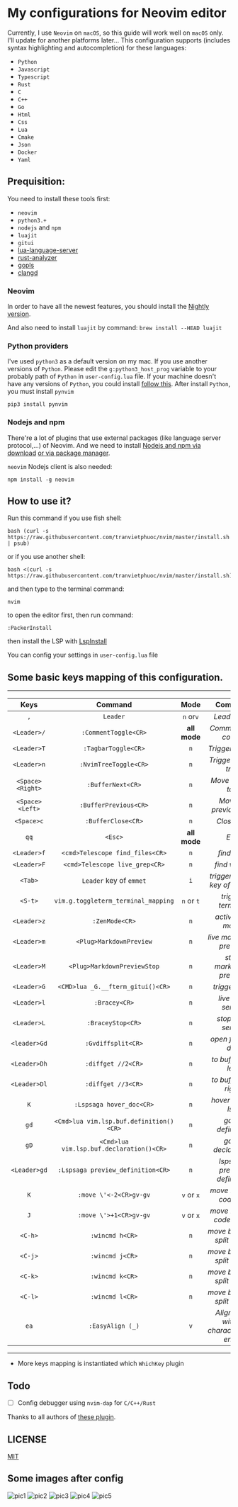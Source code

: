 # My configurations for Neovim editor

Currently, I use `Neovim` on `macOS`, so this guide will work well on `macOS` only. I'll update for another platforms later...
This configuration supports (includes syntax highlighting and autocompletion) for these languages:

- `Python`
- `Javascript`
- `Typescript`
- `Rust`
- `C`
- `C++`
- `Go`
- `Html`
- `Css`
- `Lua`
- `Cmake`
- `Json`
- `Docker`
- `Yaml`

## Prequisition:

You need to install these tools first:

- `neovim`
- `python3.+`
- `nodejs` and `npm`
- `luajit`
- `gitui`
- [lua-language-server](<https://github.com/sumneko/lua-language-server/wiki/Build-and-Run-(Standalone)>)
- [rust-analyzer](https://rust-analyzer.github.io/manual.html#rust-analyzer-language-server-binary)
- [gopls](https://github.com/golang/tools/blob/master/gopls/doc/vim.md)
- [clangd](https://clangd.llvm.org/installation.html)

### Neovim

In order to have all the newest features, you should install the [Nightly version](https://github.com/neovim/neovim/wiki/Installing-Neovim).

And also need to install `luajit` by command: `brew install --HEAD luajit`

### Python providers

I've used `python3` as a default version on my mac. If you use another versions of `Python`.
Please edit the `g:python3_host_prog` variable to your probably path of `Python` in `user-config.lua` file.
If your machine doesn't have any versions of `Python`, you could install [follow this](https://www.python.org/).
After install `Python`, you must install `pynvim`

```
pip3 install pynvim
```

### Nodejs and npm

There're a lot of plugins that use external packages (like language server protocol,...) of Neovim. And we need to install [Nodejs and npm via download](https://nodejs.org/en/download/)
[or via package manager](https://nodejs.org/en/download/package-manager/).

`neovim` Nodejs client is also needed:

```
npm install -g neovim
```

## How to use it?

Run this command if you use fish shell:

```
bash (curl -s https://raw.githubusercontent.com/tranvietphuoc/nvim/master/install.sh | psub)
```

or if you use another shell:

```
bash <(curl -s https://raw.githubusercontent.com/tranvietphuoc/nvim/master/install.sh)
```

and then type to the terminal command:

```
nvim
```

to open the editor first, then run command:

```
:PackerInstall

```

then install the LSP with [LspInstall](https://github.com/kabouzeid/nvim-lspinstall)


You can config your settings in `user-config.lua` file


## Some basic keys mapping of this configuration.

---

|     Keys        |                   Command               | Mode         | Comment                                  |
| :-------------: | :--------------------------------------:|:------------:|:----------------------------------------:|
|     `,`         | `Leader`                                | `n` or`v`    | *Leader key*                             |
| `<Leader>/`     | `:CommentToggle<CR>`                    | **all mode** | *Comment out codes*                      |
| `<Leader>T`     | `:TagbarToggle<CR>`                     | `n`          | *Trigger tagbar*                         |
| `<Leader>n`     | `:NvimTreeToggle<CR>`                   | `n`          | *Trigger nvim-tree*                      |
| `<Space><Right>`| `:BufferNext<CR>`                       | `n`          | *Move to next tab*                       |
| `<Space><Left>` | `:BufferPrevious<CR>`                   | `n`          | *Move to previous tab*                   |
|  `<Space>c`     | `:BufferClose<CR>`                      | `n`          | *Close tab*                              |
|     `qq`        | `<Esc>`                                 | **all mode** | *Esc*                                    |
| `<Leader>f`     | `<cmd>Telescope find_files<CR>`         | `n`          | *find files*                             |
| `<Leader>F`     | `<cmd>Telescope live_grep<CR>`          | `n`          | *find words*                             |
|  `<Tab>`        | `Leader` key of `emmet`                 | `i`          | *trigger leader key of emmet*            |
| `<S-t>`         | `vim.g.toggleterm_terminal_mapping`     | `n` or `t`   | *trigger terminal*                       |
| `<Leader>z`     | `:ZenMode<CR>`                          | `n`          | *active zen mode*                        |
| `<Leader>m`     | `<Plug>MarkdownPreview`                 | `n`          | *live markdown preview*                  |
| `<Leader>M`     | `<Plug>MarkdownPreviewStop`             | `n`          | *stop markdown preview*                  |
| `<Leader>G`     | `<CMD>lua _G.__fterm_gitui()<CR>`       | `n`          | *trigger gitui*                          |
| `<Leader>l`     | `:Bracey<CR>`                           | `n`          | *live html server*                       |
| `<Leader>L`     | `:BraceyStop<CR>`                       | `n`          | *stop html server*                       |
| `<leader>Gd`    | `:Gvdiffsplit<CR>`                      | `n`          | *open fugitive diff*                     |
| `<Leader>Dh`    | `:diffget //2<CR>`                      | `n`          | *to buffer diff left*                    |
| `<Leader>Dl`    | `:diffget //3<CR>`                      | `n`          | *to buffer diff right*                   |
| `K`             | `:Lspsaga hover_doc<CR>`                | `n`          | *hover doc of lsp*                       |
| `gd`            | `<Cmd>lua vim.lsp.buf.definition()<CR>` | `n`          | *go to definition*                       |
| `gD`            | `<Cmd>lua vim.lsp.buf.declaration()<CR>`| `n`          | *go to declaration*                      |
| `<Leader>gd`    | `:Lspsaga preview_definition<CR>`       | `n`          | *lspsaga preview definition*             |
| `K`             | `:move \'<-2<CR>gv-gv`                  | `v` or `x`   | *move lines of code up*                  |
| `J`             | `:move \'>+1<CR>gv-gv`                  | `v` or `x`   | *move lines of code down*                |
| `<C-h>`         | `:wincmd h<CR>`                         | `n`          | *move between split views*               |
| `<C-j>`         | `:wincmd j<CR>`                         | `n`          | *move between split views*               |
| `<C-k>`         | `:wincmd k<CR>`                         | `n`          | *move between split views*               |
| `<C-l>`         | `:wincmd l<CR>`                         | `n`          | *move between split views*               |
| `ea`            | `:EasyAlign (_)`                        | `v`          | *Alignment with a character,then enter*  |


---

* More keys mapping is instantiated which `WhichKey` plugin

## Todo
- [ ] Config debugger using `nvim-dap` for `C/C++/Rust`


Thanks to all authors of [these plugin](./lua/plugins.lua).


## LICENSE

[MIT](./LICENSE)

## Some images after config
![pic1](./assets/pic1.png)
![pic2](./assets/pic2.png)
![pic3](./assets/pic3.png)
![pic4](./assets/pic4.png)
![pic5](./assets/pic5.png)

